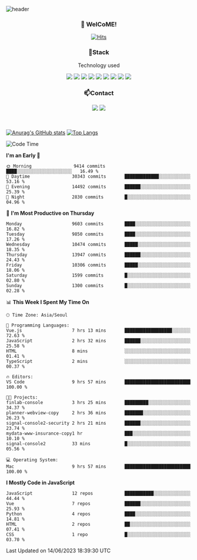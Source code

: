 ![header](https://capsule-render.vercel.app/api?type=waving&color=gradient&height=200&text=Kyungjoon&fontAlign=70&fontAlignY=40&animation=twinkling)

<h3 align="center">👋 WelCoME!</h3>

<div align=center>
  
[![Hits](https://hits.seeyoufarm.com/api/count/incr/badge.svg?url=https%3A%2F%2Fgithub.com%2Fuvula6921&count_bg=%2322BAC9&title_bg=%23827F7F&icon=iconify.svg&icon_color=%2325A27F&title=visits&edge_flat=false)](https://hits.seeyoufarm.com)
  
</div>
<h3 align="center">📌Stack</h3>
<p align="center">Technology used</p>
<div align="center"><img src="https://img.shields.io/badge/HTML5-E34F26?style=flat-square&logo=HTML5&logoColor=white"></img> <img src="https://img.shields.io/badge/CSS3-0A84FF?style=flat-square&logo=CSS3&logoColor=white"></img> <img src="https://img.shields.io/badge/JavaScript-FFCD11?style=flat-square&logo=JavaScript&logoColor=white"></img> <img src="https://img.shields.io/badge/React-00BCF6?style=flat-square&logo=React&logoColor=white"></img> <img src="https://img.shields.io/badge/jQuery-3655FF?style=flat-square&logo=jQuery&logoColor=white"></img> <img src="https://img.shields.io/badge/Ruby-E0115F?style=flat-square&logo=Ruby&logoColor=white"></img> <img src="https://img.shields.io/badge/Python-4B8BBE?style=flat-square&logo=Python&logoColor=white"></img> <img src="https://img.shields.io/badge/Vue-4FC08D?style=flat-square&logo=Vue.js&logoColor=white"></img> <img src="https://img.shields.io/badge/Nuxt-00DC82?style=flat-square&logo=Nuxt.js&logoColor=white"></img></div>

<h3 align="center">📫Contact</h3>
<div align="center"><a href="https://velog.io/@uvula6921/"><img src="https://img.shields.io/badge/Blog-20c997?style=flat-square&logo=V&logoColor=white"/></a> <a href="pkj6921@gmail.com"><img src="https://img.shields.io/badge/Gmail-EA4335?style=flat-square&logo=Gmail&logoColor=white"/></a></div>
<br>
<br>

[![Anurag's GitHub stats](https://github-readme-stats.vercel.app/api?username=uvula6921&hide=stars,issues&show_icons=true&count_private=true&theme=tokyonight)](https://github.com/anuraghazra/github-readme-stats)
[![Top Langs](https://github-readme-stats.vercel.app/api/top-langs/?username=uvula6921&hide=css,jupyter%20notebook,html&exclude_repo=uvula6921,uvula6921.github.io&layout=compact&langs_count=8)](https://github.com/anuraghazra/github-readme-stats)

<!--START_SECTION:waka-->
![Code Time](http://img.shields.io/badge/Code%20Time-1%2C637%20hrs%2057%20mins-blue)

**I'm an Early 🐤** 

```text
🌞 Morning                9414 commits        ████░░░░░░░░░░░░░░░░░░░░░   16.49 % 
🌆 Daytime                30343 commits       █████████████░░░░░░░░░░░░   53.16 % 
🌃 Evening                14492 commits       ██████░░░░░░░░░░░░░░░░░░░   25.39 % 
🌙 Night                  2830 commits        █░░░░░░░░░░░░░░░░░░░░░░░░   04.96 % 
```
📅 **I'm Most Productive on Thursday** 

```text
Monday                   9603 commits        ████░░░░░░░░░░░░░░░░░░░░░   16.82 % 
Tuesday                  9850 commits        ████░░░░░░░░░░░░░░░░░░░░░   17.26 % 
Wednesday                10474 commits       █████░░░░░░░░░░░░░░░░░░░░   18.35 % 
Thursday                 13947 commits       ██████░░░░░░░░░░░░░░░░░░░   24.43 % 
Friday                   10306 commits       █████░░░░░░░░░░░░░░░░░░░░   18.06 % 
Saturday                 1599 commits        █░░░░░░░░░░░░░░░░░░░░░░░░   02.80 % 
Sunday                   1300 commits        █░░░░░░░░░░░░░░░░░░░░░░░░   02.28 % 
```


📊 **This Week I Spent My Time On** 

```text
🕑︎ Time Zone: Asia/Seoul

💬 Programming Languages: 
Vue.js                   7 hrs 13 mins       ██████████████████░░░░░░░   72.63 % 
JavaScript               2 hrs 32 mins       ██████░░░░░░░░░░░░░░░░░░░   25.58 % 
HTML                     8 mins              ░░░░░░░░░░░░░░░░░░░░░░░░░   01.41 % 
TypeScript               2 mins              ░░░░░░░░░░░░░░░░░░░░░░░░░   00.37 % 

🔥 Editors: 
VS Code                  9 hrs 57 mins       █████████████████████████   100.00 % 

🐱‍💻 Projects: 
finlab-console           3 hrs 25 mins       █████████░░░░░░░░░░░░░░░░   34.37 % 
planner-webview-copy     2 hrs 36 mins       ███████░░░░░░░░░░░░░░░░░░   26.23 % 
signal-console2-security 2 hrs 21 mins       ██████░░░░░░░░░░░░░░░░░░░   23.74 % 
mydata-www-insurance-copy1 hr                ███░░░░░░░░░░░░░░░░░░░░░░   10.10 % 
signal-console2          33 mins             █░░░░░░░░░░░░░░░░░░░░░░░░   05.56 % 

💻 Operating System: 
Mac                      9 hrs 57 mins       █████████████████████████   100.00 % 
```

**I Mostly Code in JavaScript** 

```text
JavaScript               12 repos            ███████████░░░░░░░░░░░░░░   44.44 % 
Vue                      7 repos             ██████░░░░░░░░░░░░░░░░░░░   25.93 % 
Python                   4 repos             ████░░░░░░░░░░░░░░░░░░░░░   14.81 % 
HTML                     2 repos             ██░░░░░░░░░░░░░░░░░░░░░░░   07.41 % 
CSS                      1 repo              █░░░░░░░░░░░░░░░░░░░░░░░░   03.70 % 
```




 Last Updated on 14/06/2023 18:39:30 UTC
<!--END_SECTION:waka-->
